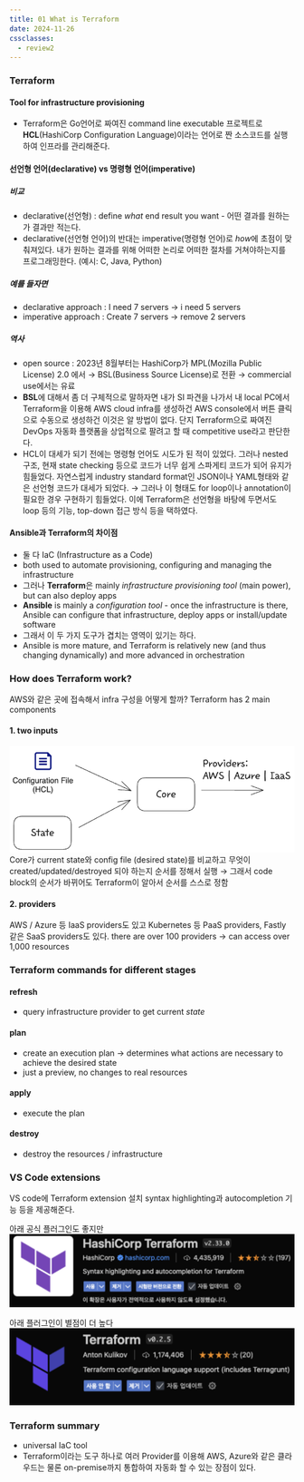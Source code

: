 ```yaml
---
title: 01 What is Terraform
date: 2024-11-26
cssclasses:
  - review2
---
```

### Terraform
#### Tool for infrastructure provisioning
- Terraform은 Go언어로 짜여진 command line executable 프로젝트로 **HCL**(HashiCorp Configuration Language)이라는 언어로 짠 소스코드를 실행하여 인프라를 관리해준다.

#### 선언형 언어(declarative) vs 명령형 언어(imperative)
##### 비교
- declarative(선언형) : define *what* end result you want - 어떤 결과를 원하는가 결과만 적는다.
- declarative(선언형 언어)의 반대는 imperative(명령형 언어)로 *how*에 초점이 맞춰져있다. 내가 원하는 결과를 위해 어떠한 논리로 어떠한 절차를 거쳐야하는지를 프로그래밍한다. (예시: C, Java, Python)
##### 예를 들자면
- declarative approach : I need 7 servers → i need 5 servers
- imperative approach : Create 7 servers → remove 2 servers 
##### 역사
- open source : 2023년 8월부터는 HashiCorp가 MPL(Mozilla Public License) 2.0 에서 → BSL(Business Source License)로 전환 → commercial use에서는 유료 
- **BSL**에 대해서 좀 더 구체적으로 말하자면 내가 SI 파견을 나가서 내 local PC에서 Terraform을 이용해 AWS cloud infra를 생성하건 AWS console에서 버튼 클릭으로 수동으로 생성하건 이것은 알 방법이 없다. 단지 Terraform으로 짜여진 DevOps 자동화 플랫폼을 상업적으로 팔려고 할 때 competitive use라고 판단한다.
- HCL이 대세가 되기 전에는 명령형 언어도 시도가 된 적이 있었다. 그러나 nested 구조, 현재 state checking 등으로 코드가 너무 쉽게 스파게티 코드가 되어 유지가 힘들었다. 자연스럽게 industry standard format인 JSON이나 YAML형태와 같은 선언형 코드가 대세가 되었다. → 그러나 이 형태도 for loop이나 annotation이 필요한 경우 구현하기 힘들었다. 이에 Terraform은 선언형을 바탕에 두면서도 loop 등의 기능, top-down 접근 방식 등을 택하였다.

#### Ansible과 Terraform의 차이점
- 둘 다 IaC (Infrastructure as a Code)
- both used to automate provisioning, configuring and managing the infrastructure
- 그러나 **Terraform**은 mainly *infrastructure provisioning tool* (main power), but can also deploy apps
- **Ansible** is mainly a *configuration tool* - once the infrastructure is there, Ansible can configure that infrastructure, deploy apps or install/update software
- 그래서 이 두 가지 도구가 겹치는 영역이 있기는 하다.
- Ansible is more mature, and Terraform is relatively new (and thus changing dynamically) and more advanced in orchestration

### How does Terraform work?
AWS와 같은 곳에 접속해서 infra 구성을 어떻게 할까? Terraform has 2 main components
#### 1. two inputs
![center|400](<./_images/Pasted image 20241126170527.png>)
Core가 current state와 config file (desired state)를 비교하고 무엇이 created/updated/destroyed 되야 하는지 순서를 정해서 실행 → 그래서 code block의 순서가 바뀌어도 Terraform이 알아서 순서를 스스로 정함
#### 2. providers
AWS / Azure 등 IaaS providers도 있고
Kubernetes 등 PaaS providers,
Fastly 같은 SaaS providers도 있다.
there are over 100 providers → can access over 1,000 resources

### Terraform commands for different stages
#### refresh
- query infrastructure provider to get current *state*
#### plan
- create an execution plan → determines what actions are necessary to achieve the desired state 
- just a preview, no changes to real resources
#### apply
- execute the plan
#### destroy
- destroy the resources / infrastructure

### VS Code extensions
VS code에 Terraform extension 설치
syntax highlighting과 autocompletion 기능 등을 제공해준다.

아래 공식 플러그인도 좋지만
![center|400](<./_images/Pasted image 20241126164243.png>)

아래 플러그인이 별점이 더 높다
![center|400](<./_images/Pasted image 20241126164256.png>)

### Terraform summary
- universal IaC tool
- Terraform이라는 도구 하나로 여러 Provider를 이용해 AWS, Azure와 같은 클라우드는 물론 on-premise까지 통합하여 자동화 할 수 있는 장점이 있다.